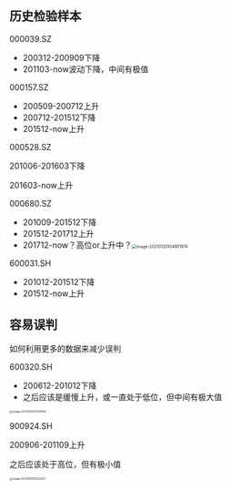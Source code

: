 ## 历史检验样本

000039.SZ

- 200312-200909下降
- 201103-now波动下降，中间有极值



000157.SZ

- 200509-200712上升
- 200712-201512下降
- 201512-now上升



000528.SZ

201006-201603下降

201603-now上升



000680.SZ

- 201009-201512下降
- 201512-201712上升
- 201712-now？高位or上升中？<img src="/Users/zch/Library/Application Support/typora-user-images/image-20210120104901974.png" alt="image-20210120104901974" style="zoom:50%;" />

600031.SH 

- 201012-201512下降
- 201512-now上升





## 容易误判

如何利用更多的数据来减少误判



600320.SH

- 200612-201012下降
- 之后应该是缓慢上升，或一直处于低位，但中间有极大值

<img src="/Users/zch/Library/Application Support/typora-user-images/image-20210120105124154.png" alt="image-20210120105124154" style="zoom:33%;" />

900924.SH

200906-201109上升

之后应该处于高位，但有极小值

<img src="/Users/zch/Library/Application Support/typora-user-images/image-20210120105212211.png" alt="image-20210120105212211" style="zoom:33%;" />

